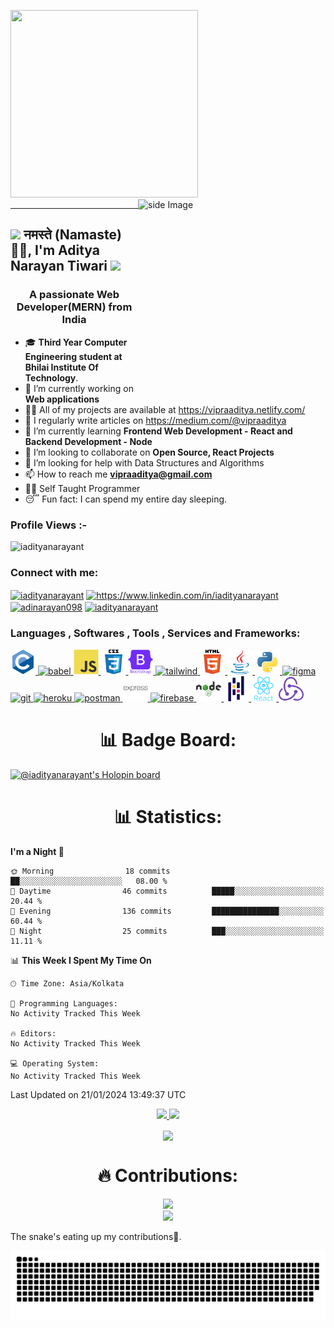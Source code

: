 <p>
 <img src="https://github.com/Adam-pw/Adam-pw/blob/main/animation_500_kxa883sd.gif" width="300" height="300"/>
<img src="https://github.com/kumarjeetray/kumarjeetray/blob/main/life_balance.gif" alt="side Image" align="right" width="300" height="300" />
</p>
<hr>
<p>

<h2><img src="https://emojis.slackmojis.com/emojis/images/1531849430/4246/blob-sunglasses.gif?1531849430" width="30"/> नमस्ते (Namaste)🙏🏻, I'm Aditya Narayan Tiwari <img src="https://media.giphy.com/media/WUlplcMpOCEmTGBtBW/giphy.gif" width="30"></h2> 
<h3 align="center">A passionate Web Developer(MERN) from India</h3>

- 🎓 **Third Year Computer Engineering student at Bhilai Institute Of Technology**.
- 🔭 I’m currently working on **Web applications**
- 👨‍💻 All of my projects are available at https://vipraaditya.netlify.com/
- 📝 I regularly write articles on https://medium.com/@vipraaditya
- 🌱 I’m currently learning **Frontend Web Development - React and Backend Development - Node**
- 👯 I’m looking to collaborate on **Open Source, React Projects**
- 🤝 I’m looking for help with Data Structures and Algorithms
- 📫 How to reach me **vipraaditya@gmail.com**
- 👨‍💻 Self Taught Programmer
- 😴 Fun fact: I can spend my entire day sleeping.

 
<p align="right"> <h3>Profile Views :-</h3> <img src="https://komarev.com/ghpvc/?username=iadityanarayant&label=Profile%20views&color=0e75b6&style=flat"
    alt="iadityanarayant" /> 
</p>
<h3 align="left">Connect with me:</h3>
<p align="left">
<a href="https://twitter.com/iadityanarayant" target="blank"><img align="center" src="https://raw.githubusercontent.com/rahuldkjain/github-profile-readme-generator/master/src/images/icons/Social/twitter.svg" alt="iadityanarayant" height="30" width="40" /></a>
<a href="https://linkedin.com/in/iadityanarayant" target="https://www.linkedin.com/in/iadityanarayant"><img align="center" src="https://raw.githubusercontent.com/rahuldkjain/github-profile-readme-generator/master/src/images/icons/Social/linked-in-alt.svg" alt="https://www.linkedin.com/in/iadityanarayant" height="30" width="40" /></a>
<a href="https://www.instagram.com/adinarayan098" target="blank"><img align="center" src="https://raw.githubusercontent.com/rahuldkjain/github-profile-readme-generator/master/src/images/icons/Social/instagram.svg" alt="adinarayan098" height="30" width="40" /></a>
<a href="https://medium.com/@vipraaditya" target="blank"><img align="center" src="https://raw.githubusercontent.com/rahuldkjain/github-profile-readme-generator/master/src/images/icons/Social/medium.svg" alt="iadityanarayant" height="30" width="40" /></a>
</p>

<h3 align="left">Languages , Softwares , Tools , Services and Frameworks:</h3>
<p align="left"> <a href="https://www.cprogramming.com/" target="_blank"> <img src="https://raw.githubusercontent.com/devicons/devicon/master/icons/c/c-original.svg" alt="c" width="40" height="40"/> </a>  <a href="https://babeljs.io/" target="_blank" rel="noreferrer"> <img src="https://www.vectorlogo.zone/logos/babeljs/babeljs-icon.svg" alt="babel" width="40" height="40"/> </a> <a href="https://developer.mozilla.org/en-US/docs/Web/JavaScript" target="_blank" rel="noreferrer"> <img src="https://raw.githubusercontent.com/devicons/devicon/master/icons/javascript/javascript-original.svg" alt="javascript" width="40" height="40"/> <a href="https://www.w3schools.com/css/" target="_blank"> <img src="https://raw.githubusercontent.com/devicons/devicon/master/icons/css3/css3-original-wordmark.svg" alt="css3" width="40" height="40"/> </a> <a href="https://getbootstrap.com" target="_blank" rel="noreferrer"> <img src="https://raw.githubusercontent.com/devicons/devicon/master/icons/bootstrap/bootstrap-plain-wordmark.svg" alt="bootstrap" width="40" height="40"/> </a> <a href="https://tailwindcss.com/" target="_blank" rel="noreferrer"> <img src="https://www.vectorlogo.zone/logos/tailwindcss/tailwindcss-icon.svg" alt="tailwind" width="40" height="40"/> </a>  <a href="https://www.w3.org/html/" target="_blank"> <img src="https://raw.githubusercontent.com/devicons/devicon/master/icons/html5/html5-original-wordmark.svg" alt="html5" width="40" height="40"/> </a> <a href="https://www.java.com" target="_blank"> <img src="https://raw.githubusercontent.com/devicons/devicon/master/icons/java/java-original.svg" alt="java" width="40" height="40"/> </a> <a href="https://www.python.org" target="_blank"> <img src="https://raw.githubusercontent.com/devicons/devicon/master/icons/python/python-original.svg" alt="python" width="40" height="40"/> </a>   <a href="https://www.figma.com/" target="_blank" rel="noreferrer"> <img src="https://www.vectorlogo.zone/logos/figma/figma-icon.svg" alt="figma" width="40" height="40"/> </a> 
  <a href="https://git-scm.com/" target="_blank" rel="noreferrer"> <img src="https://www.vectorlogo.zone/logos/git-scm/git-scm-icon.svg" alt="git" width="40" height="40"/> </a> 
  <a href="https://heroku.com" target="_blank" rel="noreferrer"> <img src="https://www.vectorlogo.zone/logos/heroku/heroku-icon.svg" alt="heroku" width="40" height="40"/> </a> 
  <a href="https://postman.com" target="_blank" rel="noreferrer"> <img src="https://www.vectorlogo.zone/logos/getpostman/getpostman-icon.svg" alt="postman" width="40" height="40"/>  <a href="https://expressjs.com" target="_blank" rel="noreferrer"> <img src="https://raw.githubusercontent.com/devicons/devicon/master/icons/express/express-original-wordmark.svg" alt="express" width="40" height="40"/> </a> <a href="https://firebase.google.com/" target="_blank" rel="noreferrer"> <img src="https://www.vectorlogo.zone/logos/firebase/firebase-icon.svg" alt="firebase" width="40" height="40"/> <a href="https://nodejs.org" target="_blank" rel="noreferrer"> <img src="https://raw.githubusercontent.com/devicons/devicon/master/icons/nodejs/nodejs-original-wordmark.svg" alt="nodejs" width="40" height="40"/> </a> <a href="https://pandas.pydata.org/" target="_blank" rel="noreferrer"> <img src="https://raw.githubusercontent.com/devicons/devicon/2ae2a900d2f041da66e950e4d48052658d850630/icons/pandas/pandas-original.svg" alt="pandas" width="40" height="40"/> </a> <a href="https://reactjs.org/" target="_blank" rel="noreferrer"> <img src="https://raw.githubusercontent.com/devicons/devicon/master/icons/react/react-original-wordmark.svg" alt="react" width="40" height="40"/> </a>  <a href="https://redux.js.org" target="_blank" rel="noreferrer"> <img src="https://raw.githubusercontent.com/devicons/devicon/master/icons/redux/redux-original.svg" alt="redux" width="40" height="40"/> </a> 
<br>

<h1 align="center"> 📊 Badge Board: </h1>

[![@iadityanarayant's Holopin board](https://holopin.me/iadityanarayant)](https://holopin.io/@iadityanarayant)

<h1 align="center"> 📊 Statistics: </h1>

<!--START_SECTION:waka-->
**I'm a Night 🦉** 

```text
🌞 Morning                18 commits          ██░░░░░░░░░░░░░░░░░░░░░░░   08.00 % 
🌆 Daytime                46 commits          █████░░░░░░░░░░░░░░░░░░░░   20.44 % 
🌃 Evening                136 commits         ███████████████░░░░░░░░░░   60.44 % 
🌙 Night                  25 commits          ███░░░░░░░░░░░░░░░░░░░░░░   11.11 % 
```


📊 **This Week I Spent My Time On** 

```text
🕑︎ Time Zone: Asia/Kolkata

💬 Programming Languages: 
No Activity Tracked This Week

🔥 Editors: 
No Activity Tracked This Week

💻 Operating System: 
No Activity Tracked This Week
```


 Last Updated on 21/01/2024 13:49:37 UTC
<!--END_SECTION:waka-->

<p align="center">
  <a href="https://github.com/iadityanarayant/github-readme-stats">
    <img src="https://github-readme-stats.vercel.app/api?username=iadityanarayant&show_icons=true&bg_color=0d1117&text_color=40cfcd&border_color=444" height="165">
  </a>
  <a href="https://github.com/iadityanarayant/github-readme-stats">
    <img src="https://github-readme-stats.vercel.app/api/top-langs/?username=iadityanarayant&layout=compact&bg_color=0d1117&text_color=40cfcd&border_color=444"  height="165">
  </a>
<div align="center">
  <img src="https://github-profile-trophy.vercel.app/?username=iadityanarayant&column=6&theme=onedark" align="center"/>
</div>

<h1 align="center"> 🔥 Contributions: </h1>
<p align="center">
 <a href="https://git.io/streak-stats" align="middle">
    <img src="http://github-readme-streak-stats.herokuapp.com?user=iadityanarayant&theme=react&background=0d1117&border=666">
  </a>
  <br>
  <a href="https://github.com/iadityanarayant/github-readme-activity-graph">
    <img src="https://activity-graph.herokuapp.com/graph?username=iadityanarayant&theme=react-dark&hide_border=true">
  </a>
</p>

The snake's eating up my contributions🐍.
<p align="center">
  <img  src="https://raw.githubusercontent.com/Elanza-48/Elanza-48/main/resources/img/github-contribution-grid-snake.svg"
    alt="example" />
</p>

<!-- ![Snake animation](https://github.com/iadityanarayant/iadityanarayant/blob/output/github-contribution-grid-snake.svg) -->
  

<br>

<p align="left"> <a href="https://twitter.com/" target="blank"><img
      src="https://img.shields.io/twitter/follow/?logo=twitter&style=for-the-badge&theme=nightowl" alt="" /></a> </p>

